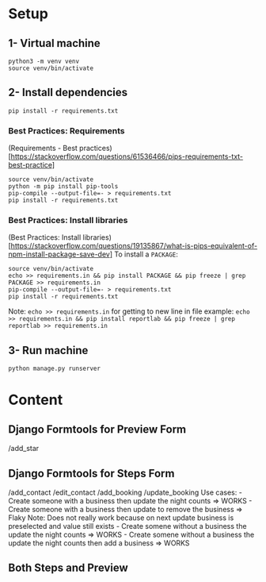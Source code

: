 # Setup
## 1- Virtual machine
```shell
python3 -m venv venv
source venv/bin/activate
```

## 2- Install dependencies
```shell
pip install -r requirements.txt
```

### Best Practices: Requirements
(Requirements - Best practices)[https://stackoverflow.com/questions/61536466/pips-requirements-txt-best-practice]
```shell
source venv/bin/activate
python -m pip install pip-tools
pip-compile --output-file=- > requirements.txt
pip install -r requirements.txt
```

### Best Practices: Install libraries
(Best Practices: Install libraries)[https://stackoverflow.com/questions/19135867/what-is-pips-equivalent-of-npm-install-package-save-dev]
To install a `PACKAGE`:
```shell
source venv/bin/activate
echo >> requirements.in && pip install PACKAGE && pip freeze | grep PACKAGE >> requirements.in
pip-compile --output-file=- > requirements.txt
pip install -r requirements.txt
```
Note: `echo >> requirements.in` for getting to new line in file
example: `echo >> requirements.in && pip install reportlab && pip freeze | grep reportlab >> requirements.in`

## 3- Run machine
```shell
python manage.py runserver
```

# Content
## Django Formtools for Preview Form
/add_star

## Django Formtools for Steps Form
/add_contact
/edit_contact
/add_booking
/update_booking
  Use cases:
    - Create someone with a business then update the night counts => WORKS
    - Create someone with a business then update to remove the business => Flaky
      Note: Does not really work because on next update business is preselected and value still exists
    - Create somene without a business the update the night counts => WORKS
    - Create somene without a business the update the night counts then add a business => WORKS

## Both Steps and Preview